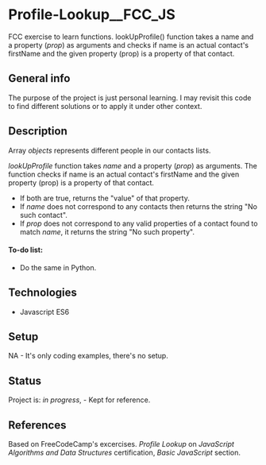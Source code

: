# Profile-Lookup__FCC_JS
FCC exercise to learn functions. lookUpProfile() function takes a name and a property (_prop_) as arguments and checks if name is an actual contact's firstName and the given property (prop) is a property of that contact.

## General info
The purpose of the project is just personal learning. I may revisit this code to find different solutions or to apply it under other context. 

## Description
Array _objects_ represents different people in our contacts lists. 

_lookUpProfile_ function takes _name_ and a property (_prop_) as arguments. The function checks if name is an actual contact's firstName and the given property (prop) is a property of that contact.  
* If both are true, returns the "value" of that property.
* If _name_ does not correspond to any contacts then returns the string "No such contact".
* If _prop_ does not correspond to any valid properties of a contact found to match _name_, it returns the string "No such property".

#### To-do list:
* Do the same in Python.

## Technologies
* Javascript ES6

## Setup
NA - It's only coding examples, there's no setup.

## Status
Project is: _in progress_, - Kept for reference.

## References
Based on FreeCodeCamp's excercises. _Profile Lookup_ on _JavaScript Algorithms and Data Structures_ certification, _Basic JavaScript_ section. 
